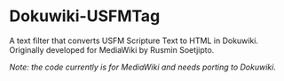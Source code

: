 Dokuwiki-USFMTag
=================

A text filter that converts USFM Scripture Text to HTML in Dokuwiki. Originally developed for MediaWiki by Rusmin 
Soetjipto.

*Note: the code currently is for MediaWiki and needs porting to Dokuwiki.*
